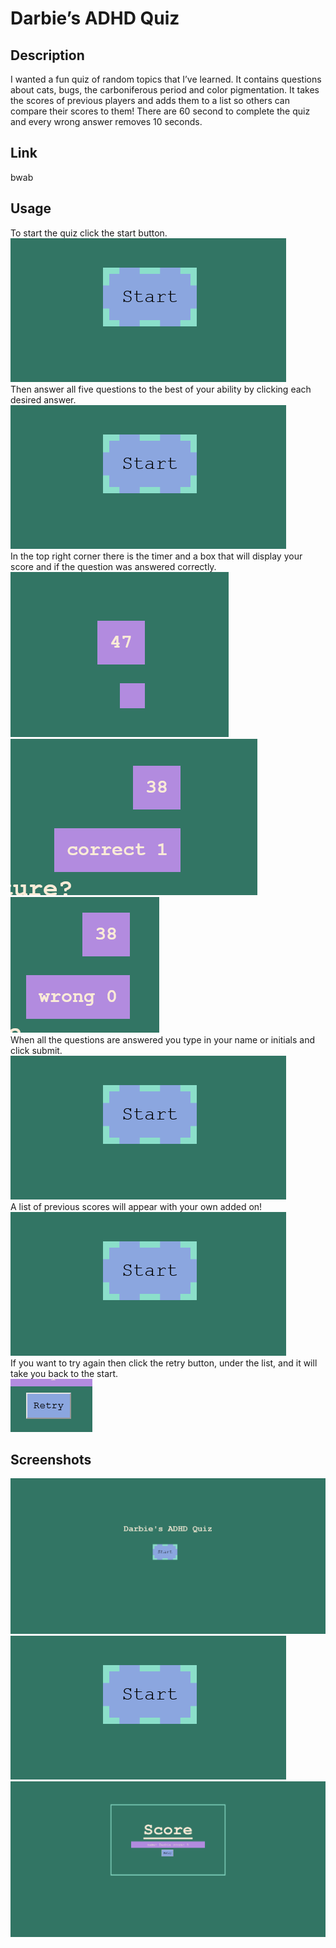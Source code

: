 # Darbie’s ADHD Quiz


## Description

I wanted a fun quiz of random topics that I’ve learned. It contains questions about cats, bugs, the carboniferous period and color pigmentation. It takes the scores of previous players and adds them to a list so others can compare their scores to them! There are 60 second to complete the quiz and every wrong answer removes 10 seconds.
## Link
bwab
## Usage
To start the quiz click the start button.\
 ![Start Button](./assets/screenshots/startButton.png)\
Then answer all five questions to the best of your ability by clicking each desired answer.
![Answer Buttons](./assets/screenshots/startButton.png)\
In the top right corner there is the timer and a box that will display your score and if the question was answered correctly.
![Timer and Score](./assets/screenshots/timerAndScore.png)![Correct](./assets/screenshots/timerAndScore2C.png)![Wrong](./assets/screenshots/timeerAndScore3W.png)\
When all the questions are answered you type in your name or initials and click submit.
![Start Button](./assets/screenshots/startButton.png)\
A list of previous scores will appear with your own added on!\
![Start Button](./assets/screenshots/startButton.png)\
If you want to try again then click the retry button, under the list, and it will take you back to the start.\
![Retry Button](./assets/screenshots/retryButton.png)
## Screenshots
![Start Screen](./assets/screenshots/startScreen.png)
![QuestionScreen](./assets/screenshots/startButton.png)
![Score Screen](./assets/screenshots/scoreScreen.png)
